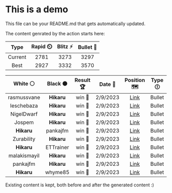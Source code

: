 # This is a demo

This file can be your README.md that gets automatically updated.

The content genrated by the action starts here:

<!--START_SECTION:chessStats-->
<!-- Automatically generated with https://github.com/Balastrong/chess-stats-action -->

| Type | Rapid ⏲️ | Blitz ⚡ | Bullet 🔫 |
|:---:|:---:|:---:|:---:|
| Current | 2781 | 3273 | 3297 |
| Best | 2927 | 3332 | 3570 |

| White ⚪ | Black ⚫ | Result 🏆 | Date 📅 | Position 🗺️ | Type 🕕 |
|:---:|:---:|:---:|:---:|:---:|:---:|
| rasmussvane | **Hikaru** | win 🥇 | 2/9/2023 | <a href="http://www.ee.unb.ca/cgi-bin/tervo/fen.pl?select=8/8/8/8/5p2/5P1K/4k3/8 w - -">Link</a> | Bullet |
| leschebaza | **Hikaru** | win 🥇 | 2/9/2023 | <a href="http://www.ee.unb.ca/cgi-bin/tervo/fen.pl?select=2r3k1/2q1npb1/p1r1b1pp/1p2p3/1P1pP3/P2P2P1/2NQ1PBP/1NR2RK1 w - -">Link</a> | Bullet |
| NigelDwarf | **Hikaru** | win 🥇 | 2/9/2023 | <a href="http://www.ee.unb.ca/cgi-bin/tervo/fen.pl?select=8/K1k5/1p6/2pBp3/4P3/8/Pq6/8 w - -">Link</a> | Bullet |
| Jospem | **Hikaru** | win 🥇 | 2/9/2023 | <a href="http://www.ee.unb.ca/cgi-bin/tervo/fen.pl?select=8/NQrqbkpp/Pp2pp2/3b4/8/2B5/5PPP/R5K1 w - -">Link</a> | Bullet |
| **Hikaru** | pankajfm | win 🥇 | 2/9/2023 | <a href="http://www.ee.unb.ca/cgi-bin/tervo/fen.pl?select=Q1bq1k1r/3pnpb1/pp1Np1p1/2p1P3/P1BP1PP1/2P5/1P6/R1B2RK1 b - -">Link</a> | Bullet |
| Zurability | **Hikaru** | win 🥇 | 2/9/2023 | <a href="http://www.ee.unb.ca/cgi-bin/tervo/fen.pl?select=2k1q3/p1p5/8/1p6/2P2p1n/1P2B3/P3KP1P/3R4 w - -">Link</a> | Bullet |
| **Hikaru** | ETTrainer | win 🥇 | 2/9/2023 | <a href="http://www.ee.unb.ca/cgi-bin/tervo/fen.pl?select=8/1k2Q3/p1p1p3/4P3/1P6/7p/1K6/8 b - -">Link</a> | Bullet |
| malakismayil | **Hikaru** | win 🥇 | 2/9/2023 | <a href="http://www.ee.unb.ca/cgi-bin/tervo/fen.pl?select=8/5k2/8/K7/1P3N1P/n5P1/r5P1/8 w - -">Link</a> | Bullet |
| pankajfm | **Hikaru** | win 🥇 | 2/9/2023 | <a href="http://www.ee.unb.ca/cgi-bin/tervo/fen.pl?select=7r/4kppp/p4n2/2p5/2b2B2/2p5/P2rKPPP/5R1R w - -">Link</a> | Bullet |
| **Hikaru** | whyme85 | win 🥇 | 2/9/2023 | <a href="http://www.ee.unb.ca/cgi-bin/tervo/fen.pl?select=1k5r/pp5p/3b1Rp1/3p4/2p5/2P5/P1P1B1PP/5R1K b - -">Link</a> | Bullet |

<!--END_SECTION:chessStats-->

Existing content is kept, both before and after the generated content :)
